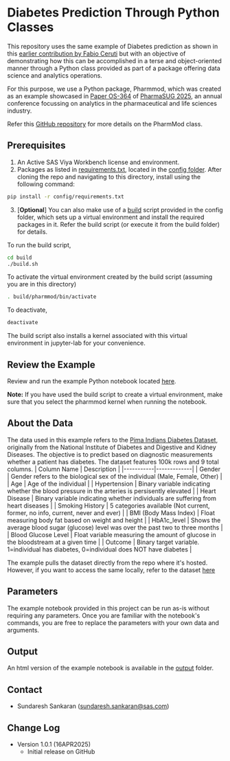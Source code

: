 # Diabetes Prediction Through Python Classes

This repository uses the same example of Diabetes prediction as shown in this [earlier contribution by Fabio Ceruti](../diabetes-prediction-through-synthetic-data/) but with an objective of demonstrating how this can be accomplished in a terse and object-oriented manner through a Python class provided as part of a package offering data science and analytics operations.

For this purpose, we use a Python package, Pharmmod, which was created as an example showcased in [Paper OS-364](https://pharmasug.org/conferences/pharmasug-2025-us/paper-presentations/#OS-364) of [PharmaSUG 2025](https://pharmasug.org/conferences/pharmasug-2025-us/), an annual conference focussing on analytics in the pharmaceutical and life sciences industry.

Refer this [GitHub repository](https://github.com/SundareshSankaran/pharmmodel_class) for more details on the PharmMod class.

## Prerequisites

1. An Active SAS Viya Workbench license and environment.
2. Packages as listed in [requirements.txt](./config/requirements.txt), located in the [config folder](./config/).  After cloning the repo and navigating to this directory, install using the following command:

```bash
pip install -r config/requirements.txt
```
3. [**Optional**] You can also make use of a [build](./config/build.sh) script provided in the config folder, which sets up a virtual environment and install the required packages in it.  Refer the build script (or execute it from the build folder) for details.  

To run the build script,
```bash
cd build
./build.sh
```

To activate the virtual environment created by the build script (assuming you are in this directory)

```bash
. build/pharmmod/bin/activate
```

To deactivate,

```bash
deactivate
```
The build script also installs a kernel associated with this virtual environment in jupyter-lab for your convenience.

## Review the Example

Review and run the example Python notebook located [here](./python/Diabetes_Prediction_Extensible_Classes.ipynb). 

**Note:** If you have used the build script to create a virtual environment, make sure that you select the pharmmod kernel when running the notebook.

## About the Data
The data used in this example refers to the [Pima Indians Diabetes Dataset](https://www.kaggle.com/datasets/uciml/pima-indians-diabetes-database), originally from the National Institute of Diabetes and Digestive and Kidney Diseases. The objective is to predict based on diagnostic measurements whether a patient has diabetes. The dataset features 100k rows and 9 total columns.
| Column Name | Description | 
|-----------|-------------|
| Gender | Gender refers to the biological sex of the individual (Male, Female, Other) |
| Age | Age of the individual |
| Hypertension | Binary variable indicating whether the blood pressure in the arteries is persisently elevated |
| Heart Disease | Binary variable indicating whether individuals are suffering from heart diseases |
| Smoking History | 5 categories available (Not current, former, no info, current, never and ever) |
| BMI (Body Mass Index) | Float measuring body fat based on weight and height |
| HbA1c_level |  Shows the average blood sugar (glucose) level was over the past two to three months |
| Blood Glucose Level | Float variable measuring the amount of glucose in the bloodstream at a given time |
| Outcome | Binary target variable. 1=individual has diabetes, 0=individual does NOT have diabetes |

The example pulls the dataset directly from the repo where it's hosted.  However, if you want to access the same locally, refer to the dataset [here](../diabetes-prediction-through-synthetic-data/data/)

## Parameters 
The example notebook provided in this project can be run as-is without requiring any parameters.  Once you are familiar with the notebook's commands, you are free to replace the parameters with your own data and arguments.

## Output
An html version of the example notebook is available in the [output](./output/) folder.

## Contact
  - Sundaresh Sankaran (sundaresh.sankaran@sas.com)

## Change Log

- Version 1.0.1 (16APR2025)
  - Initial release on GitHub
    
